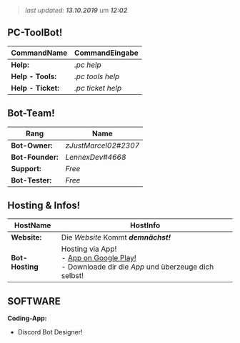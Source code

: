 > *last updated:* ***13.10.2019*** um ***12:02***

## PC-ToolBot!
| **CommandName** | **CommandEingabe** |
|--|---|
| **Help:** | *.pc help* |
| **Help - Tools:** | *.pc tools help* |
| **Help - Ticket:** | *.pc ticket help* |


## Bot-Team!

| **Rang** | **Name** |
|--|---|
| **Bot-Owner:** | *zJustMarcel02#2307* |
| **Bot-Founder:** | *LennexDev#4668* |
| **Support:** | *Free* |
| **Bot-Tester:** | *Free* |

## Hosting & Infos!

| **HostName** | **HostInfo** |  
|------|-------|
| **Website:** | Die *Website* Kommt ***demnächst!***
| **Bot-Hosting** | Hosting via App! <br>- [App on Google Play!](https://play.google.com/store/apps/details?id=com.jakubtomana.discordbotdesinger&hl=de_AT)<br>- Downloade dir die *App* und überzeuge dich selbst! |  


## SOFTWARE

**Coding-App:**  
- Discord Bot Designer!
